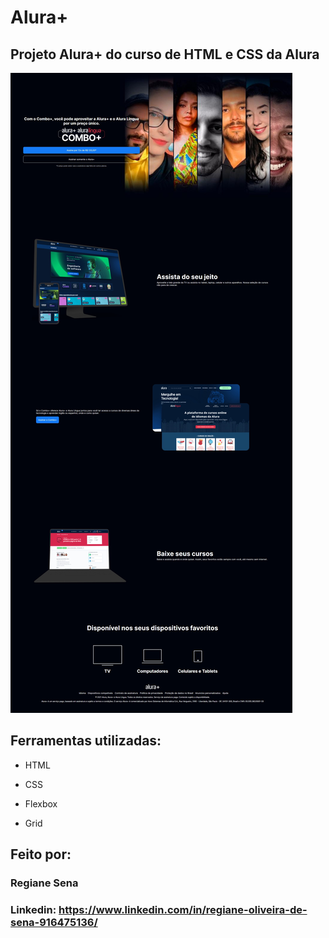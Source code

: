 # Alura+ 

## Projeto Alura+ do curso  de HTML e CSS da Alura

![image](https://github.com/regianesena/aluraplus/blob/main/assets/main-page-aluraplus.jpeg?raw=true)

## Ferramentas utilizadas:

* HTML

* CSS

* Flexbox

* Grid

## Feito por:

### Regiane Sena

### Linkedin: https://www.linkedin.com/in/regiane-oliveira-de-sena-916475136/
